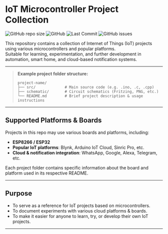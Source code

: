 # IoT Microcontroller Project Collection

![GitHub repo size](https://img.shields.io/github/repo-size/Raka-coder/iot-mikrokontroller)
![GitHub](https://img.shields.io/github/license/Raka-coder/iot-mikrokontroller)
![Last Commit](https://img.shields.io/github/last-commit/Raka-coder/iot-mikrokontroller)
![GitHub issues](https://img.shields.io/github/issues/Raka-coder/iot-mikrokontroller)

This repository contains a collection of Internet of Things (IoT) projects using various microcontrollers and popular platforms.  
Suitable for learning, experimentation, and further development in automation, smart home, and cloud-based notification systems.

---

> **Example project folder structure:**
> ```
> project-name/
> ├── src/             # Main source code (e.g. .ino, .c, .cpp)
> ├── schematic/       # Circuit schematics (Fritzing, PNG, etc.)
> └── README.md        # Brief project description & usage instructions
> ```

---

## Supported Platforms & Boards

Projects in this repo may use various boards and platforms, including:
- **ESP8266 / ESP32**
- **Popular IoT platforms**: Blynk, Arduino IoT Cloud, Sinric Pro, etc.
- **Cloud & notification integration**: WhatsApp, Google, Alexa, Telegram, etc.

Each project folder contains specific information about the board and platform used in its respective README.

---

## Purpose

- To serve as a reference for IoT projects based on microcontrollers.
- To document experiments with various cloud platforms & boards.
- To make it easier for anyone to learn, try, or develop their own IoT projects.

---

